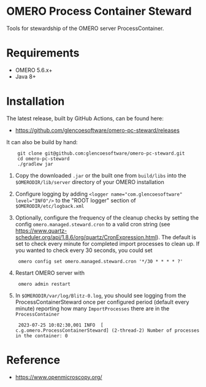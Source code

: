 OMERO Process Container Steward
===============================

Tools for stewardship of the OMERO server ProcessContainer.

Requirements
============

* OMERO 5.6.x+
* Java 8+

Installation
============

The latest release, built by GitHub Actions, can be found here:

* https://github.com/glencoesoftware/omero-pc-steward/releases

It can also be build by hand:

        git clone git@github.com:glencoesoftware/omero-pc-steward.git
        cd omero-pc-steward
        ./gradlew jar

1. Copy the downloaded `.jar` or the built one from `build/libs` into the `$OMERODIR/lib/server` directory of your OMERO installation

2. Configure logging by adding `<logger name="com.glencoesoftware" level="INFO"/>` to the "ROOT logger" section of `$OMERODIR/etc/logback.xml`

3. Optionally, configure the frequency of the cleanup checks by setting the config `omero.managed.steward.cron` to a valid cron string (see https://www.quartz-scheduler.org/api/1.8.6/org/quartz/CronExpression.html). The default is set to check every minute for completed import processes to clean up. If you wanted to check every 30 seconds, you could set

        omero config set omero.managed.steward.cron '*/30 * * * * ?'

5. Restart OMERO server with

        omero admin restart

6. In `$OMERODIR/var/log/Blitz-0.log`, you should see logging from the ProcessContainerSteward once per configured period (default every minute) reporting how many `ImportProcesses` there are in the `ProcessContainer`

		2023-07-25 10:02:30,001 INFO  [       c.g.omero.ProcessContainerSteward] (2-thread-2) Number of processes in the container: 0

Reference
=========

* https://www.openmicroscopy.org/
